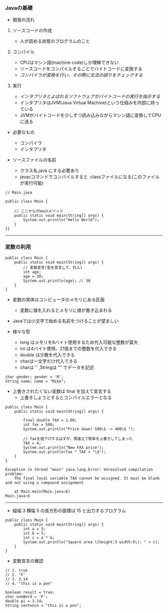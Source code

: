 ### Javaの基礎

- 開発の流れ

1. ソースコードの作成

    - 人が読める状態のプログラムのこと

2. コンパイル

    - CPUはマシン語(machine code)しか理解できない
    - ソースコードをコンパイルすることでバイトコードに変換する
    - *コンパイラが変換を行い、その際に文法の誤りをチェックする*

3. 実行

    - *インタプリタとよばれるソフトウェアがバイトコードの実行を指示する*
    - インタプリタはJVM(Java Virtual Machine)という仕組みを内部に持っている
    - JVMがバイトコードを少しずつ読み込みながらマシン語に変換してCPUに送る

- 必要なもの
    - コンパイラ
    - インタプリタ

- ソースファイルの名前
    - クラス名.java にする必要あり
    - javacコマンドでコンパイルすると .classファイルになる(このファイルが実行可能)

```
// Main.java

public class Main {

    // ここからがmainメソッド
    public static void main(String[] args) {
        System.out.println("Hello World");
    }
}}

```

---
### 変数の利用

```
public class Main {
    public static void main(String[] args) {
        // 変数宣言(型を宣言して、代入)
        int age;
        age = 30;
        System.out.println(age); // 30
    }
}

```

- 変数の実体はコンピュータのメモリにある区画
    - 変数に値を入れるとメモリに値が書き込まれる

- Javaでは小文字で始める名前をつけることが望ましい

- 様々な型
    - long はメモリを8バイト使用するため代入可能な整数が莫大
    - int は4バイト使用、21億までの整数を代入できる
    - double は少数を代入できる
    - charは一文字だけ代入できる
    - charは '' ,Stringは "" でデータを記述

```
char gender; gender = 'M';
String name; name = "Mike";

```

- 上書きされたくない変数は final を加えて宣言する
    - 上書きしようとするとコンパイルエラーとなる

```
public class Main {
    public static void main(String[] args) {

        final double TAX = 1.08;
        int fax = 500;
        System.out.println("Price down! 500\$ -> 400\$ ");

        // faxを値下げするはずが、間違えて税率を上書きしてしまった
        TAX = 4;
        System.out.println("New FAX price");
        System.out.println(fax * TAX + "\$");
    }
}

Exception in thread "main" java.lang.Error: Unresolved compilation problem:
	The final local variable TAX cannot be assigned. It must be blank and not using a compound assignment

	at Main.main(Main.java:6)
Main.java:6

```

---

- 縦幅 3 横幅 5 の長方形の面積は 15 と出力するプログラム

```
public class Main {
    public static void main(String[] args) {
        int a = 3;
        int b = 5;
        int c = a * b;
        System.out.println("Squere area \(height:3 width:5\): " + c);
    }
}

```

- 変数宣言の確認

```
// 1. true
// 2. 'F'
// 3. 3.14
// 4. "this is a pen"

boolean result = true;
char oneWord = 'F';
double pi = 3.14;
String sentence = "this is a pen";

```